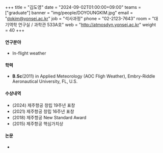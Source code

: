 +++
title  = "김도영" 
date   = "2024-09-02T01:00:00+09:00"
teams  = ["graduate"]
banner = "img/people/DOYOUNGKIM.jpg"
email  = "dokim@yonsei.ac.kr"
job    = "석사과정"
phone  = "02-2123-7643"
room   = "대기역학 연구실 / 과학관 533A호"
web    = "http://atmosdyn.yonsei.ac.kr"
weight = 40
+++

#### 연구분야
+  In-flight weather

#### 학력
+ **B.Sc**(2011) in Applied Meteorology (AOC Fligh Weather), Embry-Riddle Aeronautical University, FL, U.S.

#### 수상내역
 + (2024) 제주항공 창립 19주년 표창
 + (2021) 제주항공 창립 16주년 표창
 + (2018) 제주항공 New Standard Award
 + (2015) 제주항공 핵심가치상

#### 논문
+ 
